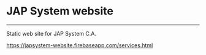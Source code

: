 # JAP System website
***
Static web site for JAP System C.A.

<https://japsystem-website.firebaseapp.com/services.html>
